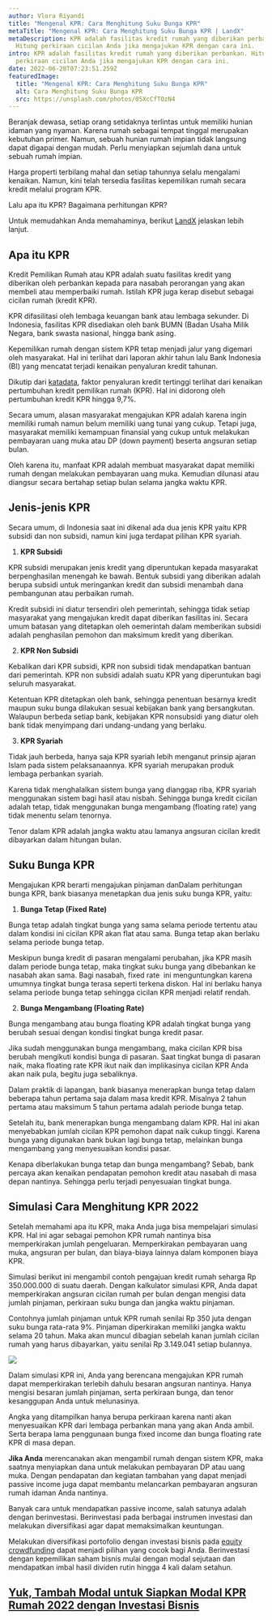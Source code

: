 ```yaml
---
author: Vlora Riyandi
title: "Mengenal KPR: Cara Menghitung Suku Bunga KPR"
metaTitle: "Mengenal KPR: Cara Menghitung Suku Bunga KPR | LandX"
metaDescription: KPR adalah fasilitas kredit rumah yang diberikan perbankan.
  Hitung perkiraan cicilan Anda jika mengajukan KPR dengan cara ini.
intro: KPR adalah fasilitas kredit rumah yang diberikan perbankan. Hitung
  perkiraan cicilan Anda jika mengajukan KPR dengan cara ini.
date: 2022-06-28T07:23:51.259Z
featuredImage:
  title: "Mengenal KPR: Cara Menghitung Suku Bunga KPR"
  alt: Cara Menghitung Suku Bunga KPR
  src: https://unsplash.com/photos/05XcCfTOzN4
---
```

Beranjak dewasa, setiap orang setidaknya terlintas untuk memiliki hunian idaman yang nyaman. Karena rumah sebagai tempat tinggal merupakan kebutuhan primer. Namun, sebuah hunian rumah impian tidak langsung dapat digapai dengan mudah. Perlu menyiapkan sejumlah dana untuk sebuah rumah impian.

Harga properti terbilang mahal dan setiap tahunnya selalu mengalami kenaikan. Namun, kini telah tersedia fasilitas kepemilikan rumah secara kredit melalui program KPR.

Lalu apa itu KPR? Bagaimana perhitungan KPR?

Untuk memudahkan Anda memahaminya, berikut [LandX](https://landx.id/project/?utm_source=Blog&utm_medium=organic+keyword&utm_campaign=blog&utm_id=Blog) jelaskan lebih lanjut.

## Apa itu KPR

Kredit Pemilikan Rumah atau KPR adalah suatu fasilitas kredit yang diberikan oleh perbankan kepada para nasabah perorangan yang akan membeli atau memperbaiki rumah. Istilah KPR juga kerap disebut sebagai cicilan rumah (kredit KPR). 

KPR difasilitasi oleh lembaga keuangan bank atau lembaga sekunder. Di Indonesia, fasilitas KPR disediakan oleh bank BUMN (Badan Usaha Milik Negara, bank swasta nasional, hingga bank asing.

Kepemilikan rumah dengan sistem KPR tetap menjadi jalur yang digemari oleh masyarakat. Hal ini terlihat dari laporan akhir tahun lalu Bank Indonesia (BI) yang mencatat terjadi kenaikan penyaluran kredit tahunan.

Dikutip dari [katadata](https://katadata.co.id/desysetyowati/finansial/61eea2712779a/penyaluran-kredit-bank-melonjak-pada-desember-2021-termasuk-kpr), faktor penyaluran kredit tertinggi terlihat dari kenaikan pertumbuhan kredit pemilikan rumah (KPR). Hal ini didorong oleh pertumbuhan kredit KPR hingga 9,7%.

Secara umum, alasan masyarakat mengajukan KPR adalah karena ingin memiliki rumah namun belum memiliki uang tunai yang cukup. Tetapi juga, masyarakat memiliki kemampuan finansial yang cukup untuk melakukan pembayaran uang muka atau DP (down payment) beserta angsuran setiap bulan.

Oleh karena itu, manfaat KPR adalah membuat masyarakat dapat memiliki rumah dengan melakukan pembayaran uang muka. Kemudian dilunasi atau diangsur secara bertahap setiap bulan selama jangka waktu KPR.

## Jenis-jenis KPR

Secara umum, di Indonesia saat ini dikenal ada dua jenis KPR yaitu KPR subsidi dan non subsidi, namun kini juga terdapat pilihan KPR syariah.

1. **KPR Subsidi**

KPR subsidi merupakan jenis kredit yang diperuntukan kepada masyarakat berpenghasilan menengah ke bawah. Bentuk subsidi yang diberikan adalah berupa subsidi untuk meringankan kredit dan subsidi menambah dana pembangunan atau perbaikan rumah. 

Kredit subsidi ini diatur tersendiri oleh pemerintah, sehingga tidak setiap masyarakat yang mengajukan kredit dapat diberikan fasilitas ini. Secara umum batasan yang ditetapkan oleh oemerintah dalam memberikan subsidi adalah penghasilan pemohon dan maksimum kredit yang diberikan.

2. **KPR Non Subsidi**

Kebalikan dari KPR subsidi, KPR non subsidi tidak mendapatkan bantuan dari pemerintah. KPR non subsidi adalah suatu KPR yang diperuntukan bagi seluruh masyarakat. 

Ketentuan KPR ditetapkan oleh bank, sehingga penentuan besarnya kredit maupun suku bunga dilakukan sesuai kebijakan bank yang bersangkutan. Walaupun berbeda setiap bank, kebijakan KPR nonsubsidi yang diatur oleh bank tidak menyimpang dari undang-undang yang berlaku.

3. **KPR Syariah**

Tidak jauh berbeda, hanya saja KPR syariah lebih menganut prinsip ajaran Islam pada sistem pelaksanaannya. KPR syariah merupakan produk lembaga perbankan syariah.

Karena tidak menghalalkan sistem bunga yang dianggap riba, KPR syariah menggunakan sistem bagi hasil atau nisbah. Sehingga bunga kredit cicilan adalah tetap, tidak menggunakan bunga mengambang (floating rate) yang tidak menentu selam tenornya. 

Tenor dalam KPR adalah jangka waktu atau lamanya angsuran cicilan kredit dibayarkan dalam hitungan bulan.

## Suku Bunga KPR

Mengajukan KPR berarti mengajukan pinjaman danDalam perhitungan bunga KPR, bank biasanya menetapkan dua jenis suku bunga KPR, yaitu:

1. **Bunga Tetap (Fixed Rate)**

Bunga tetap adalah tingkat bunga yang sama selama periode tertentu atau dalam kondisi ini cicilan KPR akan flat atau sama. Bunga tetap akan berlaku selama periode bunga tetap. 

Meskipun bunga kredit di pasaran mengalami perubahan, jika KPR masih dalam periode bunga tetap, maka tingkat suku bunga yang dibebankan ke nasabah akan sama. Bagi nasabah, fixed rate  ini menguntungkan karena umumnya tingkat bunga terasa seperti terkena diskon. Hal ini berlaku hanya selama periode bunga tetap sehingga cicilan KPR menjadi relatif rendah.

2. **Bunga Mengambang (Floating Rate)**

Bunga mengambang atau bunga floating KPR adalah tingkat bunga yang berubah sesuai dengan kondisi tingkat bunga kredit pasar. 

Jika sudah menggunakan bunga mengambang, maka cicilan KPR bisa berubah mengikuti kondisi bunga di pasaran. Saat tingkat bunga di pasaran naik, maka floating rate KPR ikut naik dan implikasinya cicilan KPR Anda akan naik pula, begitu juga sebaliknya.

Dalam praktik di lapangan, bank biasanya menerapkan bunga tetap dalam beberapa tahun pertama saja dalam masa kredit KPR. Misalnya 2 tahun pertama atau maksimum 5 tahun pertama adalah periode bunga tetap. 

Setelah itu, bank menerapkan bunga mengambang dalam KPR. Hal ini akan menyebabkan jumlah cicilan KPR pemohon dapat naik cukup tinggi. Karena bunga yang digunakan bank bukan lagi bunga tetap, melainkan bunga mengambang yang menyesuaikan kondisi pasar.

Kenapa diberlakukan bunga tetap dan bunga mengambang? Sebab, bank percaya akan kenaikan pendapatan pemohon kredit atau nasabah di masa depan nantinya. Sehingga perlu terjadi penyesuaian tingkat bunga.

## Simulasi Cara Menghitung KPR 2022

Setelah memahami apa itu KPR, maka Anda juga bisa mempelajari simulasi KPR. Hal ini agar sebagai pemohon KPR rumah nantinya bisa memperkirakan jumlah pengeluaran. Memperkirakan pembayaran uang muka, angsuran per bulan, dan biaya-biaya lainnya dalam komponen biaya KPR. 

Simulasi berikut ini mengambil contoh pengajuan kredit rumah seharga Rp 350.000.000 di suatu daerah. Dengan kalkulator simulasi KPR, Anda dapat memperkirakan angsuran cicilan rumah per bulan dengan mengisi data jumlah pinjaman, perkiraan suku bunga dan jangka waktu pinjaman.

Contohnya jumlah pinjaman untuk KPR rumah senilai Rp 350 juta dengan suku bunga rata-rata 9%. Pinjaman diperkirakan memiliki jangka waktu selama 20 tahun. Maka akan muncul dibagian sebelah kanan jumlah cicilan rumah yang harus dibayarkan, yaitu senilai Rp 3.149.041 setiap bulannya.

![](https://lh4.googleusercontent.com/3JEQekojPXnJagWhyDrAZDfRp9ojddtBCe2_Oz1jvIL1mnPBJxBmMQriWiVu9lvl3jQ43nhvlTi23_FW6yvj_qkRQ72okSi1uJKPe_ONdHEDEhVvbgXdA_Jb49fy0mAooSydUbJC2OCmnflEbQ)

Dalam simulasi KPR ini, Anda yang berencana mengajukan KPR rumah dapat memperkirakan terlebih dahulu besaran angsuran nantinya. Hanya mengisi besaran jumlah pinjaman, serta perkiraan bunga, dan tenor kesanggupan Anda untuk melunasinya.

Angka yang ditampilkan hanya berupa perkiraan karena nanti akan menyesuaikan KPR dari lembaga perbankan mana yang akan Anda ambil. Serta berapa lama penggunaan bunga fixed income dan bunga floating rate KPR di masa depan.

**Jika Anda** merencanakan akan mengambil rumah dengan sistem KPR, maka saatnya menyiapkan dana untuk melakukan pembayaran DP atau uang muka. Dengan pendapatan dan kegiatan tambahan yang dapat menjadi passive income juga dapat membantu melancarkan pembayaran angsuran rumah idaman Anda nantinya.

Banyak cara untuk mendapatkan passive income, salah satunya adalah dengan berinvestasi. Berinvestasi pada berbagai instrumen investasi dan melakukan diversifikasi agar dapat memaksimalkan keuntungan.

Melakukan diversifikasi portofolio dengan investasi bisnis pada [equity crowdfunding](https://landx.id/project/?utm_source=Blog&utm_medium=organic+keyword&utm_campaign=blog&utm_id=Blog) dapat menjadi pilihan yang cocok bagi Anda. Berinvestasi dengan kepemilikan saham bisnis mulai dengan modal sejutaan dan mendapatkan imbal hasil dividen rutin hingga 4 kali dalam setahun.

## **[Yuk, Tambah Modal untuk Siapkan Modal KPR Rumah 2022 dengan Investasi Bisnis](https://landx.id/project/?utm_source=Blog&utm_medium=organic+keyword&utm_campaign=blog&utm_id=Blog)**